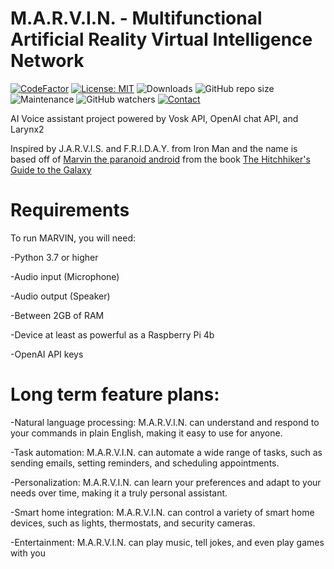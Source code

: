# M.A.R.V.I.N. - Multifunctional Artificial Reality Virtual Intelligence Network

[![CodeFactor](https://www.codefactor.io/repository/github/fuad-r/m.a.r.v.i.n./badge)](https://www.codefactor.io/repository/github/fuad-r/m.a.r.v.i.n.)
[![License: MIT](https://img.shields.io/badge/License-MIT-yellow.svg)](https://opensource.org/licenses/MIT)
![Downloads](https://shields.io/github/downloads/Fuad-R/M.A.R.V.I.N./total)
![GitHub repo size](https://img.shields.io/github/repo-size/Fuad-R/M.A.R.V.I.N.?label=Repo%20Size)
![Maintenance](https://img.shields.io/maintenance/yes/2023)
![GitHub watchers](https://img.shields.io/github/watchers/Fuad-R/M.A.R.V.I.N.)
[![Contact](https://img.shields.io/badge/Contact-Email-blueviolet)](mailto:fuadarizik@gmail.com)

AI Voice assistant project powered by Vosk API, OpenAI chat API, and Larynx2


Inspired by J.A.R.V.I.S. and F.R.I.D.A.Y. from Iron Man and the name is based off of [Marvin the paranoid android](https://en.wikipedia.org/wiki/Marvin_the_Paranoid_Android) from the book [The Hitchhiker's Guide to the Galaxy](https://en.wikipedia.org/wiki/The_Hitchhiker%27s_Guide_to_the_Galaxy)

# Requirements

To run MARVIN, you will need:

-Python 3.7 or higher

-Audio input (Microphone)

-Audio output (Speaker)

-Between 2GB of RAM

-Device at least as powerful as a Raspberry Pi 4b

-OpenAI API keys


# Long term feature plans:


-Natural language processing: M.A.R.V.I.N. can understand and respond to your commands in plain English, making it easy to use for anyone.

-Task automation: M.A.R.V.I.N. can automate a wide range of tasks, such as sending emails, setting reminders, and scheduling appointments.

-Personalization: M.A.R.V.I.N. can learn your preferences and adapt to your needs over time, making it a truly personal assistant.

-Smart home integration: M.A.R.V.I.N. can control a variety of smart home devices, such as lights, thermostats, and security cameras.

-Entertainment: M.A.R.V.I.N. can play music, tell jokes, and even play games with you
